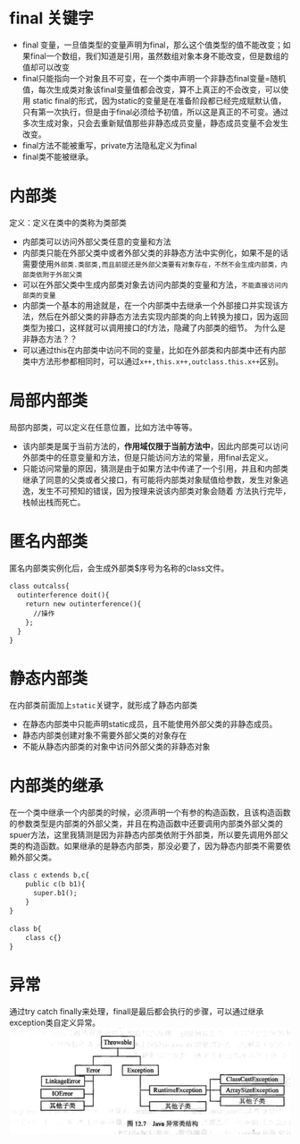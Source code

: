 # final 关键字  
- final 变量，一旦值类型的变量声明为final，那么这个值类型的值不能改变；如果final一个数组，我们知道是引用，虽然数组对象本身不能改变，但是数组的值却可以改变
- final只能指向一个对象且不可变，在一个类中声明一个非静态final变量=随机值，每次生成类对象该final变量值都会改变，算不上真正的不会改变，可以使用 static final的形式，因为static的变量是在准备阶段都已经完成赋默认值，只有第一次执行，但是由于final必须给予初值，所以这是真正的不可变。通过多次生成对象，只会去重新赋值那些非静态成员变量，静态成员变量不会发生改变。
- final方法不能被重写，private方法隐私定义为final
- final类不能被继承。

# 内部类  
定义：定义在类中的类称为类部类  
- 内部类可以访问外部父类任意的变量和方法
- 内部类只能在外部父类中或者外部父类的非静态方法中实例化，如果不是的话需要使用`外部类.类部类,而且前提还是外部父类要有对象存在，不然不会生成内部类，内部类依附于外部父类`  
- 可以在外部父类中生成内部类对象去访问内部类的变量和方法，`不能直接访问内部类的变量`
- 内部类一个基本的用途就是，在一个内部类中去继承一个外部接口并实现该方法，然后在外部父类的非静态方法去实现内部类的向上转换为接口，因为返回类型为接口，这样就可以调用接口的f方法，隐藏了内部类的细节。
为什么是非静态方法？？  
- 可以通过this在内部类中访问不同的变量，比如在外部类和内部类中还有内部类中方法形参都相同时，可以通过`x++,this.x++,outclass.this.x++`区别。

# 局部内部类  
局部内部类，可以定义在任意位置，比如方法中等等。
- 该内部类是属于当前方法的，**作用域仅限于当前方法中**，因此内部类可以访问外部类中的任意变量和方法，但是只能访问方法的常量，用final去定义。
- 只能访问常量的原因，猜测是由于如果方法中传递了一个引用，并且和内部类继承了同意的父类或者父接口，有可能将内部类对象赋值给参数，发生对象逃逸，发生不可预知的错误，因为按理来说该内部类对象会随着
方法执行完毕，栈帧出栈而死亡。  

# 匿名内部类  
匿名内部类实例化后，会生成外部类$序号为名称的class文件。
```
class outcalss{
  outinterference doit(){
    return new outinterference(){
      //操作
    };
  }
}
```  

# 静态内部类  
在内部类前面加上`static`关键字，就形成了静态内部类
- 在静态内部类中只能声明static成员，且不能使用外部父类的非静态成员。
- 静态内部类创建对象不需要外部父类的对象存在
- 不能从静态内部类的对象中访问外部父类的非静态对象  

# 内部类的继承  
在一个类中继承一个内部类的时候，必须声明一个有参的构造函数，且该构造函数的参数类型是内部类的外部父类，并且在构造函数中还要调用内部类外部父类的spuer方法，这里我猜测是因为非静态内部类依附于外部类，所以要先调用外部父类的构造函数。如果继承的是静态内部类，那没必要了，因为静态内部类不需要依赖外部父类。
```
class c extends b,c{
    public c(b b1){
      super.b1();
    }
}

class b{
    class c{}
}
```  

# 异常  
通过try catch finally来处理，finall是最后都会执行的步骤，可以通过继承exception类自定义异常。
![异常](https://github.com/781303842/Mainstudy/blob/master/ALLIMG/%E5%BC%82%E5%B8%B8%E4%BD%93%E7%B3%BB.png)
